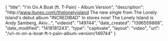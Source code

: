{
    "title": "I'm On A Boat (ft. T-Pain) - Album Version",
    "description": "http:\/\/www.itunes.com\/thelonelyisland The new single from The Lonely Island's debut album \"INCREDIBAD\" In stores now! The Lonely Island is Andy Samberg, Akiv...",
    "videoid": "149744",
    "date_created": "1396559868",
    "date_modified": "1418181243",
    "type": "captivate",
    "layout": "video",
    "url": "\/v\/i-m-on-a-boat-ft-t-pain-album-version\/149744"
}